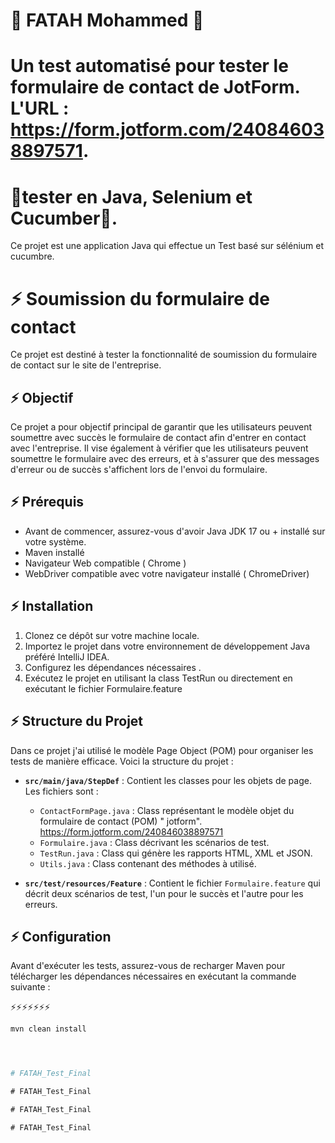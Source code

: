 # 👋 FATAH Mohammed 👋
# Un test automatisé pour tester le formulaire de contact de JotForm. L'URL : https://form.jotform.com/240846038897571.
# 🌱tester en Java, Selenium et Cucumber🌱.

Ce projet est une application Java qui effectue un Test basé sur sélénium et cucumbre.

# ⚡ Soumission du formulaire de contact

Ce projet est destiné à tester la fonctionnalité de soumission du formulaire de contact sur le site de l'entreprise.

## ⚡ Objectif

Ce projet a pour objectif principal de garantir que les utilisateurs peuvent soumettre avec succès le formulaire de
contact afin d'entrer en contact avec l'entreprise. Il vise également à vérifier que les utilisateurs peuvent soumettre
le formulaire avec des erreurs, et à s'assurer que des messages d'erreur ou de succès s'affichent lors de
l'envoi du formulaire.

## ⚡ Prérequis

- Avant de commencer, assurez-vous d'avoir Java JDK 17 ou + installé sur votre système.
- Maven installé
- Navigateur Web compatible ( Chrome )
- WebDriver compatible avec votre navigateur installé ( ChromeDriver)

## ⚡ Installation

1. Clonez ce dépôt sur votre machine locale.
2. Importez le projet dans votre environnement de développement Java préféré IntelliJ IDEA.
3. Configurez les dépendances nécessaires .
4. Exécutez le projet en utilisant la class TestRun ou directement en exécutant le fichier Formulaire.feature

## ⚡ Structure du Projet

Dans ce projet j'ai utilisé le modèle Page Object (POM) pour organiser les tests de manière efficace. Voici la structure
du projet :

- **`src/main/java/StepDef`** : Contient les classes pour les objets de page. Les fichiers sont :
    - `ContactFormPage.java` : Class représentant le modèle objet du formulaire de contact (POM) "
      jotform". https://form.jotform.com/240846038897571
    - `Formulaire.java` : Class décrivant les scénarios de test.
    - `TestRun.java` : Class qui génère les rapports HTML, XML et JSON.
    - `Utils.java` : Class contenant des méthodes à utilisé.

- **`src/test/resources/Feature`** : Contient le fichier `Formulaire.feature` qui décrit deux scénarios de test, l'un
  pour le succès et l'autre pour les erreurs.

## ⚡ Configuration

Avant d'exécuter les tests, assurez-vous de recharger Maven pour télécharger les dépendances nécessaires en exécutant la
commande suivante :


⚡⚡⚡⚡⚡⚡⚡
```bash
mvn clean install 




#   F A T A H _ T e s t _ F i n a l  
 #   F A T A H _ T e s t _ F i n a l  
 #   F A T A H _ T e s t _ F i n a l  
 #   F A T A H _ T e s t _ F i n a l  
 